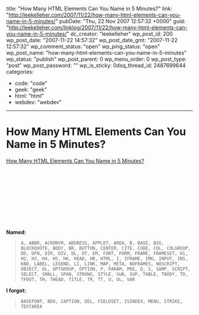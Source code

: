 title: "How Many HTML Elements Can You Name in 5 Minutes?"
link: "http://leekelleher.com/2007/11/22/how-many-html-elements-can-you-name-in-5-minutes/"
pubDate: "Thu, 22 Nov 2007 12:57:32 +0000"
guid: "http://leekelleher.com/linklog/2007/11/22/how-many-html-elements-can-you-name-in-5-minutes/"
dc_creator: "leekelleher"
wp_post_id: 200
wp_post_date: "2007-11-22 14:57:32"
wp_post_date_gmt: "2007-11-22 12:57:32"
wp_comment_status: "open"
wp_ping_status: "open"
wp_post_name: "how-many-html-elements-can-you-name-in-5-minutes"
wp_status: "publish"
wp_post_parent: 0
wp_menu_order: 0
wp_post_type: "post"
wp_post_password: ""
wp_is_sticky: 0dsq_thread_id: 2487699644
categories:
  - code: "code"
  - geek: "geek"
  - html: "html"
  - webdev: "webdev"

---

# How Many HTML Elements Can You Name in 5 Minutes?

<a href="http://www.justsayhi.com/bb/html_quiz">How Many HTML Elements Can You Name in 5 Minutes?</a>
<!--more-->
<a id="mingle2_badge" href="http://www.justsayhi.com/bb/html_quiz" style="display: block; background:url(http://assets.justsayhi.com/badges/423/998/html_elements.izxgvlptty.jpg) no-repeat top left; height: 147px; width: 335px; text-decoration: none; color: #fff;"><strong id="mingle2_badge_score" style="display: block; padding-left: 125px; padding-top: 44px; font-weight: normal; font-family: Times New Roman, Arial; font-size: 45px;">82</strong></a>

<strong>Named:</strong>
<blockquote><code>A, ABBR, ACRONYM, ADDRESS, APPLET, AREA, B, BASE, BIG, BLOCKQUOTE, BODY, BR, BUTTON, CENTER, CITE, CODE, COL, COLGROUP, DD, DFN, DIR, DIV, DL, DT, EM, FONT, FORM, FRAME, FRAMESET, H1, H2, H3, H4, H5, H6, HEAD, HR, HTML, I, IFRAME, IMG, INPUT, INS, KBD, LABEL, LEGEND, LI, LINK, MAP, META, NOFRAMES, NOSCRIPT, OBJECT, OL, OPTGROUP, OPTION, P, PARAM, PRE, Q, S, SAMP, SCRIPT, SELECT, SMALL, SPAN, STRONG, STYLE, SUB, SUP, TABLE, TBODY, TD, TFOOT, TH, THEAD, TITLE, TR, TT, U, UL, VAR</code>
</blockquote>


<strong>I forgot:</strong>
<blockquote><code>BASEFONT, BDO, CAPTION, DEL, FIELDSET, ISINDEX, MENU, STRIKE, TEXTAREA</code></blockquote>



